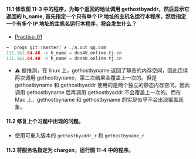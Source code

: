 #### 11.1 修改图 11-3 中的程序，为每个返回的地址调用 gethostbyaddr，然后显示它返回的 h_name, 首先指定一个只有单个 IP 地址的主机名运行本程序，然后指定一个有多个 IP 地址的主机名运行本程序，将会发生什么？

  * [Practise_01]()
  
~~~C
➜  progs git:(master) ✗ ./a.out qq.com
111.161.64.48 -> h_name = dns48.online.tj.cn
111.161.64.40 -> h_name = dns40.online.tj.cn
~~~

  * ⚠️ 据推测，在 linux 上，gethostbyname 返回了静态的内存空间，因此连续两次调用 gethostbyname，第二次结果会覆盖上一次的。但是 gethostbyname 和 gethostbyaddr 使用的是两个独立的静态内存空间。因此调用 gethostbyname 后再调用 gethostbyaddr 不会覆盖上一次的。而在 Mac 上，gethostbyname 和 gethostbyname 的实现似乎不会出现覆盖现象。

#### 11.2 修复上个习题中出现的问题。

   * 使用可重入版本的 `gethostbyaddr_r` 和 `gethostbyname_r`

#### 11.3 将服务名指定为 chargen，运行图 11-4 中的程序。

